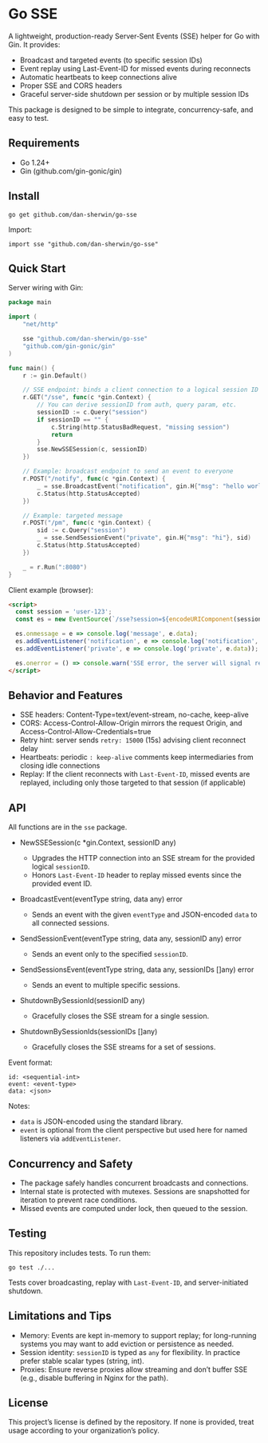 # Go SSE

A lightweight, production-ready Server‑Sent Events (SSE) helper for Go with Gin. It provides:

- Broadcast and targeted events (to specific session IDs)
- Event replay using Last-Event-ID for missed events during reconnects
- Automatic heartbeats to keep connections alive
- Proper SSE and CORS headers
- Graceful server-side shutdown per session or by multiple session IDs

This package is designed to be simple to integrate, concurrency-safe, and easy to test.


## Requirements
- Go 1.24+
- Gin (github.com/gin-gonic/gin)


## Install

```
go get github.com/dan-sherwin/go-sse
```

Import:

```
import sse "github.com/dan-sherwin/go-sse"
```


## Quick Start

Server wiring with Gin:

```go
package main

import (
	"net/http"

	sse "github.com/dan-sherwin/go-sse"
	"github.com/gin-gonic/gin"
)

func main() {
	r := gin.Default()

	// SSE endpoint: binds a client connection to a logical session ID
	r.GET("/sse", func(c *gin.Context) {
		// You can derive sessionID from auth, query param, etc.
		sessionID := c.Query("session")
		if sessionID == "" {
			c.String(http.StatusBadRequest, "missing session")
			return
		}
		sse.NewSSESession(c, sessionID)
	})

	// Example: broadcast endpoint to send an event to everyone
	r.POST("/notify", func(c *gin.Context) {
		_ = sse.BroadcastEvent("notification", gin.H{"msg": "hello world"})
		c.Status(http.StatusAccepted)
	})

	// Example: targeted message
	r.POST("/pm", func(c *gin.Context) {
		sid := c.Query("session")
		_ = sse.SendSessionEvent("private", gin.H{"msg": "hi"}, sid)
		c.Status(http.StatusAccepted)
	})

	_ = r.Run(":8080")
}
```

Client example (browser):

```html
<script>
  const session = 'user-123';
  const es = new EventSource(`/sse?session=${encodeURIComponent(session)}`);

  es.onmessage = e => console.log('message', e.data);
  es.addEventListener('notification', e => console.log('notification', e.data));
  es.addEventListener('private', e => console.log('private', e.data));

  es.onerror = () => console.warn('SSE error, the server will signal retry interval');
</script>
```


## Behavior and Features

- SSE headers: Content-Type=text/event-stream, no-cache, keep-alive
- CORS: Access-Control-Allow-Origin mirrors the request Origin, and Access-Control-Allow-Credentials=true
- Retry hint: server sends `retry: 15000` (15s) advising client reconnect delay
- Heartbeats: periodic `: keep-alive` comments keep intermediaries from closing idle connections
- Replay: If the client reconnects with `Last-Event-ID`, missed events are replayed, including only those targeted to that session (if applicable)


## API

All functions are in the `sse` package.

- NewSSESession(c *gin.Context, sessionID any)
  - Upgrades the HTTP connection into an SSE stream for the provided logical `sessionID`.
  - Honors `Last-Event-ID` header to replay missed events since the provided event ID.

- BroadcastEvent(eventType string, data any) error
  - Sends an event with the given `eventType` and JSON-encoded `data` to all connected sessions.

- SendSessionEvent(eventType string, data any, sessionID any) error
  - Sends an event only to the specified `sessionID`.

- SendSessionsEvent(eventType string, data any, sessionIDs []any) error
  - Sends an event to multiple specific sessions.

- ShutdownBySessionId(sessionID any)
  - Gracefully closes the SSE stream for a single session.

- ShutdownBySessionIds(sessionIDs []any)
  - Gracefully closes the SSE streams for a set of sessions.

Event format:

```
id: <sequential-int>
event: <event-type>
data: <json>

```

Notes:
- `data` is JSON-encoded using the standard library.
- `event` is optional from the client perspective but used here for named listeners via `addEventListener`.


## Concurrency and Safety

- The package safely handles concurrent broadcasts and connections.
- Internal state is protected with mutexes. Sessions are snapshotted for iteration to prevent race conditions.
- Missed events are computed under lock, then queued to the session.


## Testing

This repository includes tests. To run them:

```
go test ./...
```

Tests cover broadcasting, replay with `Last-Event-ID`, and server-initiated shutdown.


## Limitations and Tips

- Memory: Events are kept in-memory to support replay; for long-running systems you may want to add eviction or persistence as needed.
- Session identity: `sessionID` is typed as `any` for flexibility. In practice prefer stable scalar types (string, int).
- Proxies: Ensure reverse proxies allow streaming and don’t buffer SSE (e.g., disable buffering in Nginx for the path).


## License

This project’s license is defined by the repository. If none is provided, treat usage according to your organization’s policy.